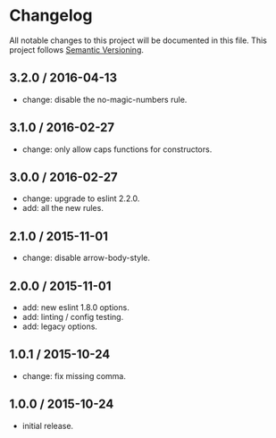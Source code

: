 # Changelog
All notable changes to this project will be documented in this file.
This project follows [Semantic Versioning](http://semver.org).

## 3.2.0 / 2016-04-13
 - change: disable the no-magic-numbers rule.

## 3.1.0 / 2016-02-27
 - change: only allow caps functions for constructors.

## 3.0.0 / 2016-02-27
 - change: upgrade to eslint 2.2.0.
 - add: all the new rules.

## 2.1.0 / 2015-11-01
 - change: disable arrow-body-style.

## 2.0.0 / 2015-11-01
 - add: new eslint 1.8.0 options.
 - add: linting / config testing.
 - add: legacy options.

## 1.0.1 / 2015-10-24
 - change: fix missing comma.

## 1.0.0 / 2015-10-24
 - initial release.
